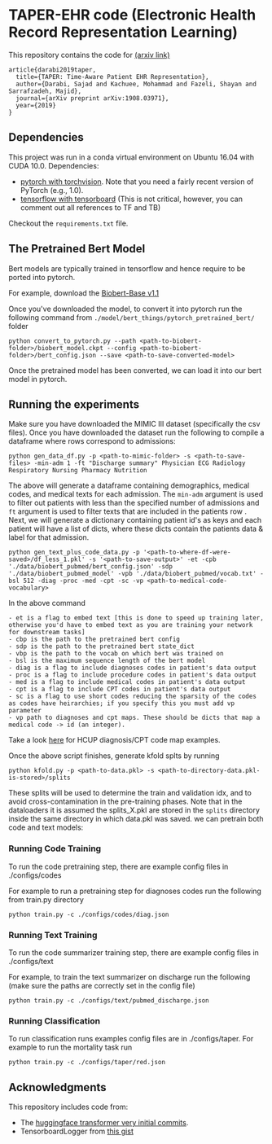 # TAPER-EHR code (Electronic Health Record Representation Learning)
This repository contains the code for [(arxiv link)](https://arxiv.org/abs/1908.03971)

```
article{darabi2019taper,
  title={TAPER: Time-Aware Patient EHR Representation},
  author={Darabi, Sajad and Kachuee, Mohammad and Fazeli, Shayan and Sarrafzadeh, Majid},
  journal={arXiv preprint arXiv:1908.03971},
  year={2019}
}
```

## Dependencies

This project was run in a conda virtual environment on Ubuntu 16.04 with CUDA 10.0. Dependencies:
* [pytorch with torchvision](http://pytorch.org/). Note that you need a fairly recent version of PyTorch (e.g., 1.0). 
* [tensorflow with tensorboard](https://www.tensorflow.org/install/) (This is not critical, however, you can comment out all references to TF and TB) 

Checkout the `requirements.txt` file.


## The Pretrained Bert Model

Bert models are typically trained in tensorflow and hence require to be ported into pytorch. 

For example, download the [Biobert-Base v1.1](https://github.com/naver/biobert-pretrained)

Once you've downloaded the model, to convert it into pytorch run the following command from `./model/bert_things/pytorch_pretrained_bert/` folder

```
python convert_to_pytorch.py --path <path-to-biobert-folder>/biobert_model.ckpt --config <path-to-biobert-folder>/bert_config.json --save <path-to-save-converted-model>
```

Once the pretrained model has been converted, we can load it into our bert model in pytorch. 

## Running the experiments

Make sure you have downloaded the MIMIC III dataset (specifically the csv files). Once you have downloaded the dataset
run the following to compile a dataframe where rows correspond to admissions:

```
python gen_data_df.py -p <path-to-mimic-folder> -s <path-to-save-files> -min-adm 1 -ft "Discharge summary" Physician ECG Radiology Respiratory Nursing Pharmacy Nutrition
```

The above will generate a dataframe containing demographics, medical codes, and medical texts for each admission. The `min-adm` argument is used to filter out patients with less than the specified number of admissions and `ft` argument is used to filter texts that are included in the patients row . Next, we will generate a dictionary containing patient id's as keys and each patient will have a list of dicts, where these dicts contain the patients data & label for that admission.

```
python gen_text_plus_code_data.py -p '<path-to-where-df-were-saved>/df_less_1.pkl' -s '<path-to-save-output>' -et -cpb './data/biobert_pubmed/bert_config.json' -sdp './data/biobert_pubmed_model' -vpb './data/biobert_pubmed/vocab.txt' -bsl 512 -diag -proc -med -cpt -sc -vp <path-to-medical-code-vocabulary>
```

In the above command 

    - et is a flag to embed text [this is done to speed up training later, otherwise you'd have to embed text as you are training your network for downstream tasks]
    - cbp is the path to the pretrained bert config
    - sdp is the path to the pretrained bert state_dict
    - vbp is the path to the vocab on which bert was trained on
    - bsl is the maximum sequence length of the bert model
    - diag is a flag to include diagnoses codes in patient's data output
    - proc is a flag to include procedure codes in patient's data output
    - med is a flag to include medical codes in patient's data output
    - cpt is a flag to include CPT codes in patient's data output
    - sc is a flag to use short codes reducing the sparsity of the codes as codes have heirarchies; if you specify this you must add vp parameter
    - vp path to diagnoses and cpt maps. These should be dicts that map a medical code -> id (an integer).

Take a look [here](https://github.com/sajaddarabi/HCUP-US-EHR) for HCUP diagnosis/CPT code map examples.

Once the above script finishes, generate kfold splts by running 

```
python kfold.py -p <path-to-data.pkl> -s <path-to-directory-data.pkl-is-stored>/splits
```

These splits will be used to determine the train and validation idx, and to avoid cross-contamination in the pre-training phases. 
Note that in the dataloaders it is assumed the splits_X.pkl are stored in the `splits` directory inside the same directory in which data.pkl was saved.
we can pretrain both code and text models:


### Running Code Training

To run the code pretraining step, there are example config files in ./configs/codes

For example to run a pretraining step for diagnoses codes run the following from train.py directory

`python train.py -c ./configs/codes/diag.json`


### Running Text Training

To run the code summarizer training step, there are example config files in ./configs/text

For example, to train the text summarizer on discharge run the following (make sure the paths are correctly set in the config file)

`python train.py -c ./configs/text/pubmed_discharge.json`


### Running Classification

To run classification runs examples config files are in ./configs/taper.
For example to run the mortality task run

`python train.py -c ./configs/taper/red.json`

## Acknowledgments

This repository includes code from:
* The [huggingface transformer very initial commits](https://github.com/huggingface/transformers).
* TensorboardLogger from [this gist](https://gist.github.com/gyglim/1f8dfb1b5c82627ae3efcfbbadb9f514) 
